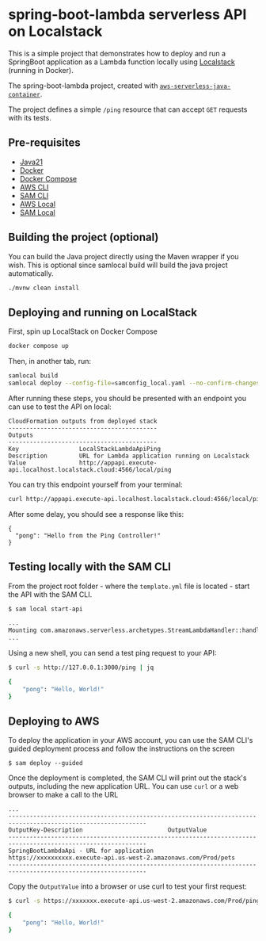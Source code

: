 # spring-boot-lambda serverless API on Localstack

This is a simple project that demonstrates how to deploy and run a SpringBoot application as a Lambda function locally using [Localstack](https://www.localstack.cloud/) (running in Docker).

The spring-boot-lambda project, created with [`aws-serverless-java-container`](https://github.com/aws/serverless-java-container).

The project defines a simple `/ping` resource that can accept `GET` requests with its tests.


## Pre-requisites
* [Java21](https://openjdk.org/projects/jdk/21/)
* [Docker](https://docs.docker.com/get-started/get-docker/)
* [Docker Compose](https://docs.docker.com/compose/)
* [AWS CLI](https://aws.amazon.com/cli/)
* [SAM CLI](https://github.com/awslabs/aws-sam-cli)
* [AWS Local](https://github.com/localstack/awscli-local)
* [SAM Local](https://github.com/localstack/aws-sam-cli-local)


## Building the project (optional)
You can build the Java project directly using the Maven wrapper if you wish. This is optional since samlocal build will build the java project automatically. 
```bash
./mvnw clean install
```

## Deploying and running on LocalStack
First, spin up LocalStack on Docker Compose
```bash
docker compose up
```
Then, in another tab, run: 
```bash
samlocal build
samlocal deploy --config-file=samconfig_local.yaml --no-confirm-changeset
```
After running these steps, you should be presented with an endpoint you can use to test the API on local: 
```
CloudFormation outputs from deployed stack
------------------------------------------
Outputs                                                                                                              
------------------------------------------
Key                 LocalStackLambdaApiPing                                                                          
Description         URL for Lambda application running on Localstack                                                 
Value               http://appapi.execute-api.localhost.localstack.cloud:4566/local/ping  
```

You can try this endpoint yourself from your terminal:
```bash
curl http://appapi.execute-api.localhost.localstack.cloud:4566/local/ping   | jq
```
After some delay, you should see a response like this: 
```
{
  "pong": "Hello from the Ping Controller!"
}
```


## Testing locally with the SAM CLI

From the project root folder - where the `template.yml` file is located - start the API with the SAM CLI.

```bash
$ sam local start-api

...
Mounting com.amazonaws.serverless.archetypes.StreamLambdaHandler::handleRequest (java11) at http://127.0.0.1:3000/{proxy+} [OPTIONS GET HEAD POST PUT DELETE PATCH]
...
```

Using a new shell, you can send a test ping request to your API:

```bash
$ curl -s http://127.0.0.1:3000/ping | jq

{
    "pong": "Hello, World!"
}
``` 

## Deploying to AWS
To deploy the application in your AWS account, you can use the SAM CLI's guided deployment process and follow the instructions on the screen

```
$ sam deploy --guided
```

Once the deployment is completed, the SAM CLI will print out the stack's outputs, including the new application URL. You can use `curl` or a web browser to make a call to the URL

```
...
-------------------------------------------------------------------------------------------------------------
OutputKey-Description                        OutputValue
-------------------------------------------------------------------------------------------------------------
SpringBootLambdaApi - URL for application            https://xxxxxxxxxx.execute-api.us-west-2.amazonaws.com/Prod/pets
-------------------------------------------------------------------------------------------------------------
```

Copy the `OutputValue` into a browser or use curl to test your first request:

```bash
$ curl -s https://xxxxxxx.execute-api.us-west-2.amazonaws.com/Prod/ping | jq

{
    "pong": "Hello, World!"
}
```
